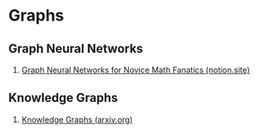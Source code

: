 # Graphs

## Graph Neural Networks

1. [Graph Neural Networks for Novice Math Fanatics (notion.site)](https://rish16.notion.site/Graph-Neural-Networks-for-Novice-Math-Fanatics-c51b922a595b4efd8647788475461d57)

## Knowledge Graphs

1. [Knowledge Graphs (arxiv.org)](https://arxiv.org/pdf/2003.02320.pdf)
